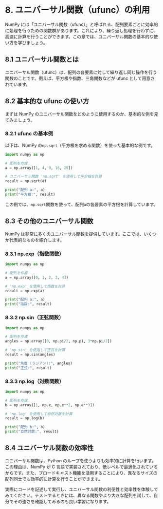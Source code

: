 # 8. ユニバーサル関数（ufunc）の利用

NumPy には「ユニバーサル関数（ufunc）」と呼ばれる、配列要素ごとに効率的に処理を行うための関数群があります。これにより、繰り返し処理を行わずに、高速に計算を行うことができます。この章では、ユニバーサル関数の基本的な使い方を学びましょう。

## 8.1 ユニバーサル関数とは

ユニバーサル関数（ufunc）は、配列の各要素に対して繰り返し同じ操作を行う関数のことです。例えば、平方根や指数、三角関数などが ufunc として用意されています。

## 8.2 基本的な ufunc の使い方

まずは NumPy のユニバーサル関数をどのように使用するのか、基本的な例を見てみましょう。

### 8.2.1 ufunc の基本例

以下は、NumPy の`np.sqrt`（平方根を求める関数）を使った基本的な例です。

```python
import numpy as np

# 配列を作成
a = np.array([1, 4, 9, 16, 25])

# ユニバーサル関数 'np.sqrt' を使用して平方根を計算
result = np.sqrt(a)

print("配列 a:", a)
print("平方根:", result)
```

この例では、`np.sqrt`関数を使って、配列`a`の各要素の平方根を計算しています。

## 8.3 その他のユニバーサル関数

NumPy は非常に多くのユニバーサル関数を提供しています。ここでは、いくつか代表的なものを紹介します。

### 8.3.1 np.exp（指数関数）

```python
import numpy as np

# 配列を作成
a = np.array([0, 1, 2, 3, 4])

# 'np.exp' を使用して指数を計算
result = np.exp(a)

print("配列 a:", a)
print("指数:", result)
```

### 8.3.2 np.sin（正弦関数）

```python
import numpy as np

# 配列を作成
angles = np.array([0, np.pi/2, np.pi, 3*np.pi/2])

# 'np.sin' を使用して正弦を計算
result = np.sin(angles)

print("角度 (ラジアン):", angles)
print("正弦:", result)
```

### 8.3.3 np.log（対数関数）

```python
import numpy as np

# 配列を作成
b = np.array([1, np.e, np.e**2, np.e**3])

# 'np.log' を使用して自然対数を計算
result = np.log(b)

print("配列 b:", b)
print("自然対数:", result)
```

## 8.4 ユニバーサル関数の効率性

ユニバーサル関数は、Python のループを使うよりも効率的に計算を行います。この理由は、NumPy が C 言語で実装されており、低レベルで最適化されているからです。また、ブロードキャスト機能を活用することにより、異なるサイズの配列同士でも効率的に計算を行うことができます。

実際にコードを記述して実行し、ユニバーサル関数の利便性と効率性を体験してみてください。テストするときには、異なる関数やより大きな配列を試して、自分でその速さを確認してみるのも良い学習になります。
